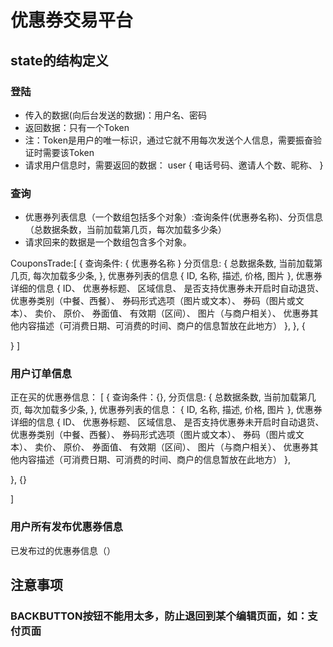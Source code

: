 # 优惠券交易平台

## state的结构定义

### 登陆

- 传入的数据(向后台发送的数据)：用户名、密码
- 返回数据：只有一个Token
- 注：Token是用户的唯一标识，通过它就不用每次发送个人信息，需要振奋验证时需要该Token  
- 请求用户信息时，需要返回的数据：
user
  {
  电话号码、邀请人个数、昵称、
  }
  
### 查询
  - 优惠券列表信息（一个数组包括多个对象）:查询条件(优惠券名称)、分页信息（总数据条数，当前加载第几页，每次加载多少条）
  - 请求回来的数据是一个数组包含多个对象。  

CouponsTrade:[
{ 
   查询条件:
   {
      优惠券名称
   }
   分页信息:
   {
      总数据条数,
      当前加载第几页,
      每次加载多少条,
   },
   优惠券列表的信息
   {
       ID,
       名称,
       描述,
       价格,
       图片
   },
   优惠券详细的信息
   {
      ID、
      优惠券标题、
      区域信息、
      是否支持优惠券未开启时自动退货、
      优惠券类别（中餐、西餐）、
      券码形式选项（图片或文本）、
      券码（图片或文本）、
      卖价、
      原价、
      券面值、
      有效期（区间）、
      图片（与商户相关）、
      优惠券其他内容描述（可消费日期、可消费的时间、商户的信息暂放在此地方）
   },
},
{

}
]

### 用户订单信息

正在买的优惠券信息：
[
   {
      查询条件：{},
      分页信息:
          {
             总数据条数,
             当前加载第几页,
             每次加载多少条,
          },
      优惠券列表的信息：
          {
              ID,
              名称,
              描述,
              价格,
              图片
          },
          优惠券详细的信息
          {
             ID、
             优惠券标题、
             区域信息、
             是否支持优惠券未开启时自动退货、
             优惠券类别（中餐、西餐）、
             券码形式选项（图片或文本）、
             券码（图片或文本）、
             卖价、
             原价、
             券面值、
             有效期（区间）、
             图片（与商户相关）、
             优惠券其他内容描述（可消费日期、可消费的时间、商户的信息暂放在此地方）
          },
       
   },
   {}
   

]

### 用户所有发布优惠券信息

已发布过的优惠券信息（）





## 注意事项

### BACKBUTTON按钮不能用太多，防止退回到某个编辑页面，如：支付页面


